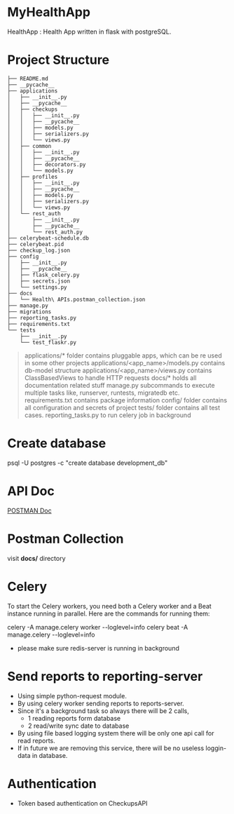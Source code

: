 # MyHealthApp

HealthApp : Health App written in flask with postgreSQL.

# Project Structure
```
├── README.md
├── __pycache__
├── applications
│   ├── __init__.py
│   ├── __pycache__
│   ├── checkups
│   │   ├── __init__.py
│   │   ├── __pycache__
│   │   ├── models.py
│   │   ├── serializers.py
│   │   └── views.py
│   ├── common
│   │   ├── __init__.py
│   │   ├── __pycache__
│   │   ├── decorators.py
│   │   └── models.py
│   ├── profiles
│   │   ├── __init__.py
│   │   ├── __pycache__
│   │   ├── models.py
│   │   ├── serializers.py
│   │   └── views.py
│   └── rest_auth
│       ├── __init__.py
│       ├── __pycache__
│       └── rest_auth.py
├── celerybeat-schedule.db
├── celerybeat.pid
├── checkup_log.json
├── config
│   ├── __init__.py
│   ├── __pycache__
│   ├── flask_celery.py
│   ├── secrets.json
│   └── settings.py
├── docs
│   └── Health\ APIs.postman_collection.json
├── manage.py
├── migrations
├── reporting_tasks.py
├── requirements.txt
└── tests
    ├── __init__.py
    └── test_flaskr.py
```

> applications/* folder contains pluggable apps, which can be re used in some other projects
> applications/<app_name>/models.py contains db-model structure
> applications/<app_name>/views.py contains ClassBasedViews to handle HTTP requests
> docs/* holds all documentation related stuff
> manage.py subcommands to execute multiple tasks like, runserver, runtests, migratedb etc.
> requirements.txt contains package information
> config/ folder contains all configuration and secrets of project
> tests/ folder contains all test cases.
> reporting_tasks.py to run celery job in background

# Create database
psql -U postgres -c "create database development_db"

# API Doc
[POSTMAN Doc](https://documenter.getpostman.com/view/227044/RzfassBD)

# Postman Collection
visit **docs/** directory

# Celery
To start the Celery workers, you need both a Celery worker and a Beat instance running in parallel. Here are the commands for running them:

celery -A manage.celery worker --loglevel=info
celery beat -A manage.celery --loglevel=info

* please make sure redis-server is running in background

# Send reports to reporting-server
- Using simple python-request module.
- By using celery worker sending reports to reports-server.
- Since it's a background task so always there will be 2 calls, 
    - 1 reading reports form database
    - 2 read/write sync date to database
- By using file based logging system there will be only one api call for read reports.
- If in future we are removing this service, there will be no useless loggin-data in database.

# Authentication
- Token based authentication on CheckupsAPI
